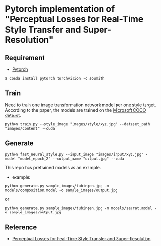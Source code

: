 # Pytorch implementation of "Perceptual Losses for Real-Time Style Transfer and Super-Resolution"

## Requirement
- [Pytorch](http://pytorch.org/)
```
$ conda install pytorch torchvision -c soumith
```

## Train
Need to train one image transformation network model per one style target.
According to the paper, the models are trained on the [Microsoft COCO dataset](http://mscoco.org/dataset/#download).
```
python train.py --style_image "images/style/xyz.jpg" --dataset_path "images/content" --cuda
```

## Generate
```
python fast_neural_style.py --input_image "images/input/xyz.jpg" -model "model_epoch_2" --output_name "output.jpg" --cuda
```

This repo has pretrained models as an example.

- example:
```
python generate.py sample_images/tubingen.jpg -m models/composition.model -o sample_images/output.jpg
```
or
```
python generate.py sample_images/tubingen.jpg -m models/seurat.model -o sample_images/output.jpg
```

## Reference
- [Perceptual Losses for Real-Time Style Transfer and Super-Resolution](http://arxiv.org/abs/1603.08155)
